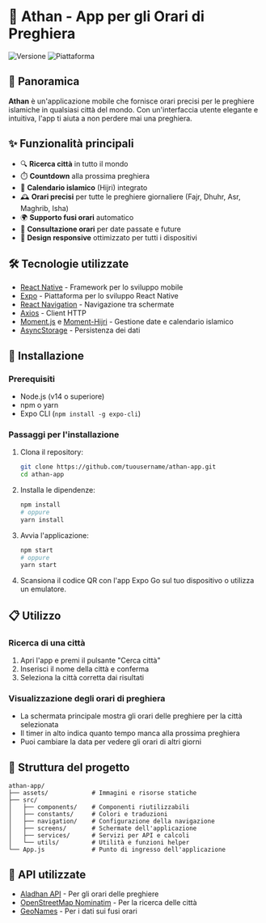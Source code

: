 # 🕌 Athan - App per gli Orari di Preghiera

![Versione](https://img.shields.io/badge/versione-1.0.1-blue.svg)
![Piattaforma](https://img.shields.io/badge/piattaforma-iOS%20%7C%20Android-lightgrey.svg)

## 📱 Panoramica

**Athan** è un'applicazione mobile che fornisce orari precisi per le preghiere islamiche in qualsiasi città del mondo. Con un'interfaccia utente elegante e intuitiva, l'app ti aiuta a non perdere mai una preghiera.

## ✨ Funzionalità principali

- 🔍 **Ricerca città** in tutto il mondo
- ⏱️ **Countdown** alla prossima preghiera
- 📅 **Calendario islamico** (Hijri) integrato
- 🕰️ **Orari precisi** per tutte le preghiere giornaliere (Fajr, Dhuhr, Asr, Maghrib, Isha)
- 🌍 **Supporto fusi orari** automatico
- 📆 **Consultazione orari** per date passate e future
- 📱 **Design responsive** ottimizzato per tutti i dispositivi

## 🛠️ Tecnologie utilizzate

- [React Native](https://reactnative.dev/) - Framework per lo sviluppo mobile
- [Expo](https://expo.dev/) - Piattaforma per lo sviluppo React Native
- [React Navigation](https://reactnavigation.org/) - Navigazione tra schermate
- [Axios](https://axios-http.com/) - Client HTTP
- [Moment.js](https://momentjs.com/) e [Moment-Hijri](https://github.com/xsoh/moment-hijri) - Gestione date e calendario islamico
- [AsyncStorage](https://react-native-async-storage.github.io/async-storage/) - Persistenza dei dati

## 🚀 Installazione

### Prerequisiti

- Node.js (v14 o superiore)
- npm o yarn
- Expo CLI (`npm install -g expo-cli`)

### Passaggi per l'installazione

1. Clona il repository:
   ```bash
   git clone https://github.com/tuousername/athan-app.git
   cd athan-app
   ```

2. Installa le dipendenze:
   ```bash
   npm install
   # oppure
   yarn install
   ```

3. Avvia l'applicazione:
   ```bash
   npm start
   # oppure
   yarn start
   ```

4. Scansiona il codice QR con l'app Expo Go sul tuo dispositivo o utilizza un emulatore.

## 📋 Utilizzo

### Ricerca di una città

1. Apri l'app e premi il pulsante "Cerca città"
2. Inserisci il nome della città e conferma
3. Seleziona la città corretta dai risultati

### Visualizzazione degli orari di preghiera

- La schermata principale mostra gli orari delle preghiere per la città selezionata
- Il timer in alto indica quanto tempo manca alla prossima preghiera
- Puoi cambiare la data per vedere gli orari di altri giorni

## 📂 Struttura del progetto

```
athan-app/
├── assets/            # Immagini e risorse statiche
├── src/
│   ├── components/    # Componenti riutilizzabili
│   ├── constants/     # Colori e traduzioni
│   ├── navigation/    # Configurazione della navigazione
│   ├── screens/       # Schermate dell'applicazione
│   ├── services/      # Servizi per API e calcoli
│   └── utils/         # Utilità e funzioni helper
└── App.js             # Punto di ingresso dell'applicazione
```

## 🔄 API utilizzate

- [Aladhan API](https://aladhan.com/prayer-times-api) - Per gli orari delle preghiere
- [OpenStreetMap Nominatim](https://nominatim.org/) - Per la ricerca delle città
- [GeoNames](https://www.geonames.org/) - Per i dati sui fusi orari
